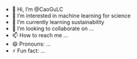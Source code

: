 - 👋 Hi, I’m @CaoGuLC
- 👀 I’m interested in machine learning for science
- 🌱 I’m currently learning sustainability
- 💞️ I’m looking to collaborate on ...
- 📫 How to reach me ...
- 😄 Pronouns: ...
- ⚡ Fun fact: ...

<!---
CaoGuLC/CaoGuLC is a ✨ special ✨ repository because its `README.md` (this file) appears on your GitHub profile.
You can click the Preview link to take a look at your changes.
--->
